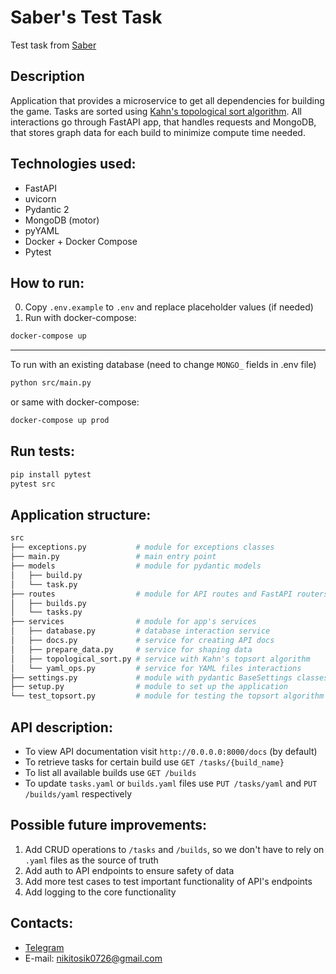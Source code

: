 # Saber's Test Task

Test task from [Saber](https://saber.games/)

## Description

Application that provides a microservice to get all dependencies for building the game. Tasks are sorted using [Kahn&#39;s topological sort algorithm](https://en.wikipedia.org/wiki/Topological_sorting). All interactions go through FastAPI app, that handles requests and MongoDB, that stores graph data for each build to minimize compute time needed. 

## Technologies used:

- FastAPI
- uvicorn
- Pydantic 2
- MongoDB (motor)
- pyYAML
- Docker + Docker Compose
- Pytest


## How to run:

0. Copy ``.env.example`` to ``.env`` and replace placeholder values (if needed)
1. Run with docker-compose:

```sh
docker-compose up
```

---

To run with an existing database (need to change ```MONGO_``` fields in .env file)

```sh
python src/main.py
```

or same with docker-compose:

```sh
docker-compose up prod
```

## Run tests:

```sh
pip install pytest
pytest src
```

## Application structure:

```sh
src
├── exceptions.py           # module for exceptions classes
├── main.py                 # main entry point
├── models                  # module for pydantic models 
│   ├── build.py  
│   └── task.py
├── routes                  # module for API routes and FastAPI routers
│   ├── builds.py
│   └── tasks.py
├── services                # module for app's services
│   ├── database.py         # database interaction service 
│   ├── docs.py             # service for creating API docs 
│   ├── prepare_data.py     # service for shaping data 
│   ├── topological_sort.py # service with Kahn's topsort algorithm
│   └── yaml_ops.py         # service for YAML files interactions
├── settings.py             # module with pydantic BaseSettings classes
├── setup.py                # module to set up the application
└── test_topsort.py         # module for testing the topsort algorithm
```


## API description:

 - To view API documentation visit ```http://0.0.0.0:8000/docs``` (by default)
 - To retrieve tasks for certain build use ```GET /tasks/{build_name}```
 - To list all available builds use ```GET /builds```
 - To update ```tasks.yaml``` or ```builds.yaml``` files use ```PUT /tasks/yaml``` and ```PUT /builds/yaml``` respectively


## Possible future improvements:

1. Add CRUD operations to ```/tasks``` and ```/builds```, so we don't have to rely on ```.yaml``` files as the source of truth
2. Add auth to API endpoints to ensure safety of data
3. Add more test cases to test important functionality of API's endpoints
4. Add logging to the core functionality

## Contacts:

- [Telegram](https://t.me/crawlic)
- E-mail: nikitosik0726@gmail.com
